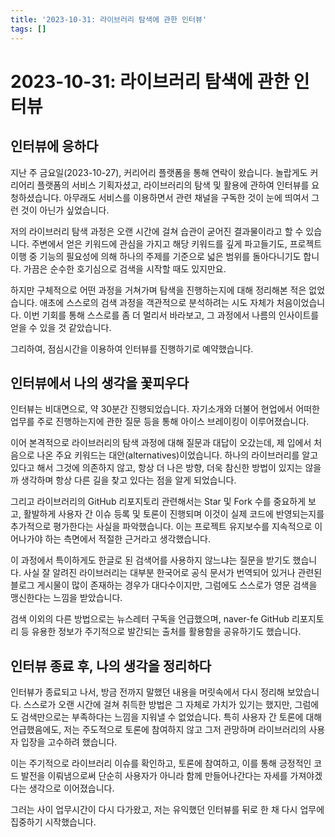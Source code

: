 ```yaml
---
title: '2023-10-31: 라이브러리 탐색에 관한 인터뷰'
tags: []
---
```


# 2023-10-31: 라이브러리 탐색에 관한 인터뷰


## 인터뷰에 응하다

지난 주 금요일(2023-10-27), 커리어리 플랫폼을 통해 연락이 왔습니다. 놀랍게도 커리어리 플랫폼의 서비스 기획자셨고, 라이브러리의 탐색 및 활용에 관하여 인터뷰를 요청하셨습니다. 아무래도 서비스를 이용하면서 관련 채널을 구독한 것이 눈에 띄여서 그런 것이 아닌가 싶었습니다.

저의 라이브러리 탐색 과정은 오랜 시간에 걸쳐 습관이 굳어진 결과물이라고 할 수 있습니다. 주변에서 얻은 키워드에 관심을 가지고 해당 키워드를 깊게 파고들기도, 프로젝트 이행 중 기능의 필요성에 의해 하나의 주제를 기준으로 넓은 범위를 돌아다니기도 합니다. 가끔은 순수한 호기심으로 검색을 시작할 때도 있지만요.

하지만 구체적으로 어떤 과정을 거쳐가며 탐색을 진행하는지에 대해 정리해본 적은 없었습니다. 애초에 스스로의 검색 과정을 객관적으로 분석하려는 시도 자체가 처음이었습니다. 이번 기회를 통해 스스로를 좀 더 멀리서 바라보고, 그 과정에서 나름의 인사이트를 얻을 수 있을 것 같았습니다.

그리하여, 점심시간을 이용하여 인터뷰를 진행하기로 예약했습니다.


## 인터뷰에서 나의 생각을 꽃피우다

인터뷰는 비대면으로, 약 30분간 진행되었습니다. 자기소개와 더불어 현업에서 어떠한 업무를 주로 진행하는지에 관한 질문 등을 통해 아이스 브레이킹이 이루어졌습니다. 

이어 본격적으로 라이브러리의 탐색 과정에 대해 질문과 대답이 오갔는데, 제 입에서 처음으로 나온 주요 키워드는 대안(alternatives)이었습니다. 하나의 라이브러리를 알고 있다고 해서 그것에 의존하지 않고, 항상 더 나은 방향, 더욱 참신한 방법이 있지는 않을까 생각하며 항상 다른 길을 찾고 있다는 점을 알게 되었습니다.

그리고 라이브러리의 GitHub 리포지토리 관련해서는 Star 및 Fork 수를 중요하게 보고, 활발하게 사용자 간 이슈 등록 및 토론이 진행되며 이것이 실제 코드에 반영되는지를 추가적으로 평가한다는 사실을 파악했습니다. 이는 프로젝트 유지보수를 지속적으로 이어나가야 하는 측면에서 적절한 근거라고 생각했습니다.

이 과정에서 특이하게도 한글로 된 검색어를 사용하지 않느냐는 질문을 받기도 했습니다. 사실 잘 알려진 라이브러리는 대부분 한국어로 공식 문서가 번역되어 있거나 관련된 블로그 게시물이 많이 존재하는 경우가 대다수이지만, 그럼에도 스스로가 영문 검색을 맹신한다는 느낌을 받았습니다.

검색 이외의 다른 방법으로는 뉴스레터 구독을 언급했으며, naver-fe GitHub 리포지토리 등 유용한 정보가 주기적으로 발간되는 출처를 활용함을 공유하기도 했습니다.


## 인터뷰 종료 후, 나의 생각을 정리하다

인터뷰가 종료되고 나서, 방금 전까지 말했던 내용을 머릿속에서 다시 정리해 보았습니다. 스스로가 오랜 시간에 걸쳐 취득한 방법은 그 자체로 가치가 있기는 했지만, 그럼에도 검색만으로는 부족하다는 느낌을 지워낼 수 없었습니다. 특히 사용자 간 토론에 대해 언급했음에도, 저는 주도적으로 토론에 참여하지 않고 그저 관망하며 라이브러리의 사용자 입장을 고수하려 했습니다.

이는 주기적으로 라이브러리 이슈를 확인하고, 토론에 참여하고, 이를 통해 긍정적인 코드 발전을 이뤄냄으로써 단순히 사용자가 아니라 함께 만들어나간다는 자세를 가져야겠다는 생각으로 이어졌습니다.

그러는 사이 업무시간이 다시 다가왔고, 저는 유익했던 인터뷰를 뒤로 한 채 다시 업무에 집중하기 시작했습니다.
